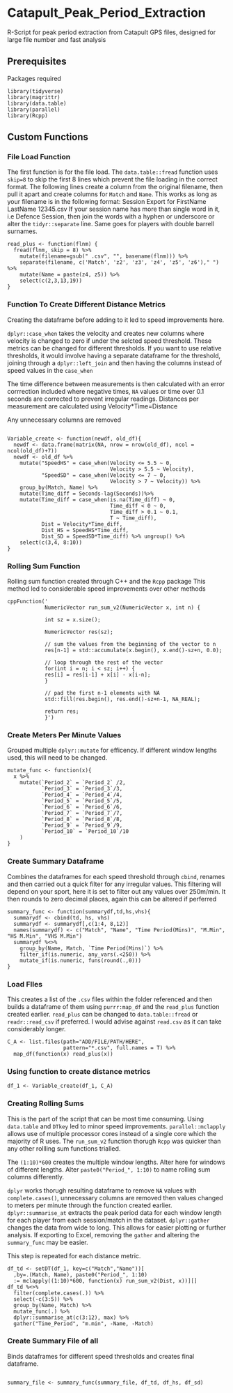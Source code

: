 # Catapult_Peak_Period_Extraction
R-Script for peak period extraction from Catapult GPS files, designed for large file number and fast analysis 

## Prerequisites

Packages required
```
library(tidyverse)
library(magrittr)
library(data.table)
library(parallel)
library(Rcpp)

```

## Custom Functions

### File Load Function
The first function is for the file load. The `data.table::fread` function uses `skip=8` to skip the first 8 lines which prevent the file loading in the correct format. 
The following lines create a column from the original filename, then pull it apart and create columns for `Match` and `Name`.
This works as long as your filename is in the following format: Session Export for FirstName LastName 12345.csv
If your session name has more than  single word in it, i.e Defence Session, then join the words with a hyphen or underscore or alter the `tidyr::separate` line. Same goes for players with double barrell surnames.

```
read_plus <- function(flnm) {
  fread(flnm, skip = 8) %>%
    mutate(filename=gsub(" .csv", "", basename(flnm))) %>%
    separate(filename, c('Match', 'z2', 'z3', 'z4', 'z5', 'z6')," ") %>%
    mutate(Name = paste(z4, z5)) %>%
    select(c(2,3,13,19))
}
```
### Function To Create Different Distance Metrics
Creating the dataframe before adding to it led to speed improvements here. 

`dplyr::case_when` takes the velocity and creates new columns where velocity is changed to zero if under the selcted speed threshold. These metrics can be changed for different thresholds.
If you want to use relative thresholds, it would involve having a separate dataframe for the threshold, joining through a `dplyr::left_join` and then having the columns instead of speed values in the `case_when`

The time difference between measurements is then calculated with an error corrrection included where negative times, `NA` values or time over 0.1 seconds are corrected to prevent irregular readings.
Distances per measurement are calculated using Velocity*Time=Distance

Any unnecessary columns are removed 

```

Variable_create <- function(newdf, old_df){
  newdf <- data.frame(matrix(NA, nrow = nrow(old_df), ncol = ncol(old_df)+7))
  newdf <- old_df %>%
    mutate("SpeedHS" = case_when(Velocity <= 5.5 ~ 0,
                                 Velocity > 5.5 ~ Velocity),
           "SpeedSD" = case_when(Velocity <= 7 ~ 0,
                                 Velocity > 7 ~ Velocity)) %>%
    group_by(Match, Name) %>%
    mutate(Time_diff = Seconds-lag(Seconds))%>%
    mutate(Time_diff = case_when(is.na(Time_diff) ~ 0,
                                 Time_diff < 0 ~ 0,
                                 Time_diff > 0.1 ~ 0.1,
                                 T ~ Time_diff),
           Dist = Velocity*Time_diff,
           Dist_HS = SpeedHS*Time_diff,
           Dist_SD = SpeedSD*Time_diff) %>% ungroup() %>%
    select(c(3,4, 8:10))
}

```

### Rolling Sum Function
Rolling sum function created through C++ and the `Rcpp` package
This method led to considerable speed improvements over other methods

```
cppFunction('
            NumericVector run_sum_v2(NumericVector x, int n) {
            
            int sz = x.size();
            
            NumericVector res(sz);
            
            // sum the values from the beginning of the vector to n 
            res[n-1] = std::accumulate(x.begin(), x.end()-sz+n, 0.0);
            
            // loop through the rest of the vector
            for(int i = n; i < sz; i++) {
            res[i] = res[i-1] + x[i] - x[i-n];
            }
            
            // pad the first n-1 elements with NA
            std::fill(res.begin(), res.end()-sz+n-1, NA_REAL);
            
            return res;
            }')
```
### Create Meters Per Minute Values
Grouped multiple `dplyr::mutate` for efficency. 
If different window lengths used, this will need to be changed. 

```
mutate_func <- function(x){
  x %>%
    mutate(`Period_2` = `Period_2` /2,
           `Period_3` = `Period_3`/3,
           `Period_4` = `Period_4`/4,
           `Period_5` = `Period_5`/5,
           `Period_6` = `Period_6`/6,
           `Period_7` = `Period_7`/7,
           `Period_8` = `Period_8`/8,
           `Period_9` = `Period_9`/9,
           `Period_10` = `Period_10`/10
    )
}

```
### Create Summary Dataframe

Combines the dataframes for each speed threshold through `cbind`, renames and then carried out a quick filter for any irregular values.
This filtering will depend on your sport, here it is set to filter out any values over 250m/min.
It then rounds to zero decimal places, again this can be altered if perferred

```
summary_func <- function(summarydf,td,hs,vhs){
  summarydf <- cbind(td, hs, vhs)
  summarydf <- summarydf[,c(1:4, 8,12)]
  names(summarydf) <- c("Match", "Name", "Time Period(Mins)", "M.Min", "HS M.Min", "VHS M.Min")
  summarydf %<>%
    group_by(Name, Match, `Time Period(Mins)`) %>%
    filter_if(is.numeric, any_vars(.<250)) %>%
    mutate_if(is.numeric, funs(round(.,0)))
}
```
### Load FIles
This creates a list of the `.csv` files within the folder referenced and then builds a dataframe of them using `purrr:map_df` and the `read_plus` function created earlier. 
`read_plus` can be changed to `data.table::fread` or `readr::read_csv` if preferred. I would advise against `read.csv` as it can take considerably longer.

```
C_A <- list.files(path="ADD/FILE/PATH/HERE", 
                  pattern="*.csv", full.names = T) %>%
  map_df(function(x) read_plus(x))
```
### Using function to create distance metrics

```
df_1 <- Variable_create(df_1, C_A)
```
### Creating Rolling Sums
This is the part of the script that can be most time consuming. 
Using `data.table` and `DTkey` led to minor speed improvements. 
`parallel::mclapply` allows use of multiple processor cores instead of a single core which the majority of R uses. 
The `run_sum_v2` function thorugh `Rcpp` was quicker than any other rollling sum functions trialled. 

The `(1:10)*600` creates the multiple window lengths. Alter here for windows of different lengths.
Alter `paste0("Period_", 1:10)` to name rolling sum columns differently. 

`dplyr` works thorugh resulting dataframe to remove `NA` values with `complete.cases()`, unnecessary columns are removed then values changed to meters per minute through the function created earlier. `dplyr::summarise_at` extracts the peak period data for each window length for each player from each session/match in the dataset. `dplyr::gather` changes the data from wide to long. This allows for easier plotting or further analysis. If exporting to Excel, removing the `gather` and altering the `summary_func` may be easier. 

This step is repeated for each distance metric. 

```
df_td <- setDT(df_1, key=c("Match","Name"))[
  ,by=.(Match, Name), paste0("Period_", 1:10)
  := mclapply((1:10)*600, function(x) run_sum_v2(Dist, x))][]
df_td %<>%
  filter(complete.cases(.)) %>%
  select(-c(3:5)) %>%
  group_by(Name, Match) %>%
  mutate_func(.) %>% 
  dplyr::summarise_at(c(3:12), max) %>%
  gather("Time_Period", "m.min", -Name, -Match)

```
### Create Summary File of all 

Binds dataframes for different speed thresholds and creates final dataframe. 

```

summary_file <- summary_func(summary_file, df_td, df_hs, df_sd)

```

